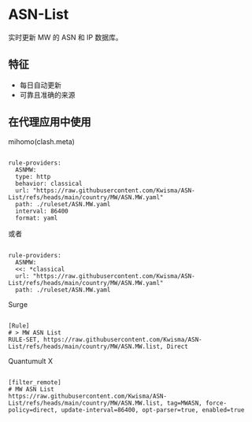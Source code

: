 
# ASN-List
    
实时更新 MW 的 ASN 和 IP 数据库。
    
## 特征
    
- 每日自动更新
- 可靠且准确的来源
    
## 在代理应用中使用
    
mihomo(clash.meta)
   
<pre><code class="language-javascript">
rule-providers:
  ASNMW:
  type: http
  behavior: classical
  url: "https://raw.githubusercontent.com/Kwisma/ASN-List/refs/heads/main/country/MW/ASN.MW.yaml"
  path: ./ruleset/ASN.MW.yaml
  interval: 86400
  format: yaml
</code></pre>

或者

<pre><code class="language-javascript">
rule-providers:
  ASNMW:
  <<: *classical
  url: "https://raw.githubusercontent.com/Kwisma/ASN-List/refs/heads/main/country/MW/ASN.MW.yaml"
  path: ./ruleset/ASN.MW.yaml
</code></pre>
    
Surge
    
<pre><code class="language-javascript">
[Rule]
# > MW ASN List
RULE-SET, https://raw.githubusercontent.com/Kwisma/ASN-List/refs/heads/main/country/MW/ASN.MW.list, Direct
</code></pre>
    
Quantumult X
    
<pre><code class="language-javascript">
[filter_remote]
# MW ASN List
https://raw.githubusercontent.com/Kwisma/ASN-List/refs/heads/main/country/MW/ASN.MW.list, tag=MWASN, force-policy=direct, update-interval=86400, opt-parser=true, enabled=true
</code></pre>
